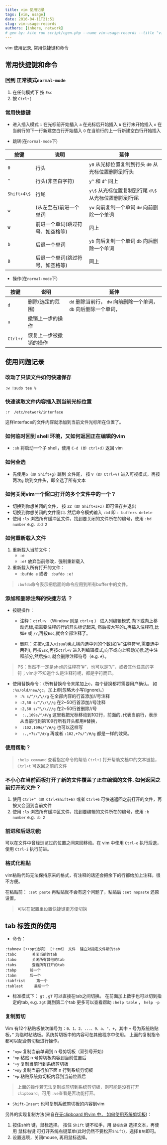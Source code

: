 ```yaml
---
title: vim 使用记录
tags: [vim, usage]
date: 2016-04-11T21:51
slug: vim-usage-records
authors: [inhere, network]
# gen by: kite run script/cgen.php --name vim-usage-records --title "vim 使用记录" --date 2016-04-11T21:51
---
```


vim 使用记录, 常用快捷键和命令

<!--truncate-->

## 常用快捷键和命令

### 回到 正常模式`normal-mode` 
1. 在任何模式下 按 `Esc`
2. 按 `Ctrl+[`

### 常用快捷键 

- 进入插入模式
`i` 在光标前开始插入
`a` 在光标后开始插入
`A` 在行末开始插入
`o` 在当前行的下一行新建空白行开始插入
`O` 在当前行的上一行新建空白行开始插入

- 跳转(在`normal-mode`下)

按键       |         说明    |     延伸
----------|------------------|------------------
`0`  |  行头      | `y0` 从光标位置复制到行头 `d0` 从光标位置删除到行头 
`^`  |  行头(非空白字符) | `y^` 和 `d^` 同上
`Shift+4\$` | 行尾        | `y\$` 从光标位置复制到行尾 `d\$` 从光标位置删除到行尾 
`w` | (从左至右)前进一个单词        | `yw` 向前复制一个单词 `dw` 向前删除一个单词
`W` | 前进一个单词(跳过符号，如空格等)  | 同上
`b` | 后退一个单词        | `yb` 向后复制一个单词 `db` 向后删除一个单词
`B` | 后退一个单词(跳过符号，如空格等) | 同上

- 操作(在`normal-mode`下)

按键       |         说明    |     延伸
----------|------------------|------------------
`d` | 删除(选定的范围) | `dd` 删除当前行， `dw` 向前删除一个单词，`db` 向后删除一个单词，
`u` |   撤销上一步的操作 |
`Ctrl+r` | 恢复上一步被撤销的操作 | 

## 使用问题记录

### 改动了只读文件如何快速保存

```
:w !sudo tee %
```

### 快速读取文件内容插入到当前光标位置

```
:r  /etc/network/interface
```

这样interface的文件内容就添加到当前文件光标所在位置了。

### 如何临时回到 shell 环境，又如何返回正在编辑的vim 
- `:sh` 将启动一个子 shell，使用 `C-d (即 ctrl+d)` 返回 vim

### 如何全选
- 先使用`G (即 Shift+g)` 跳到 文件尾， 按 `V (即 Ctrl+v)` 进入可视模式，再按 两次`g` 跳到文件头，即全选了所有文本

### 如何关闭vim一个窗口打开的多个文件中的一个？
 - 切换到你想关闭的文件， 按 `ZZ (即 Shift+z+z)` 即可保存并退出
 - 切换到你想关闭的文件窗口. 然后命令模式输入 `:bd` 即 `: buffers delete`
 - 使用 `:ls` 浏览所有缓冲区文件，找到要关闭的文件所在的编号，使用 `:bd number` e.g. `:bd 2`

### 如何重新载入文件 

1. 重新载入当前文件：
    - `:e`
    - `:e!`  放弃当前修改，强制重新载入
2. 重新载入所有打开的文件：
    - `:bufdo e` 或者 ` :bufdo :e!`

>`:bufdo`命令表示把后面的命令应用到所有buffer中的文件。

### 添加和删除注释的快捷方法 ？

 - 按键操作：
    - 注释：`ctrl+v` （Window 则是 `ctrl+q` ） 进入列编辑模式,向下或向上移动光标,把需要注释的行的开头标记起来,
然后按大写的`L`,再插入注释符,比如`#` 或 `//`,再按`Esc`,就会全部注释了。

    - 删除：先按`v`,进入`visual模式`,横向选中列的个数(如”#”注释符号,需要选中两列),
再按`Esc`,再按`ctrl+v` 进入列编辑模式,向下或向上移动光标,选中注释部分,然后按`d`, 就会删除注释符号（e.g. `#`）。 

>PS：当然不一定是shell的注释符”#”，也可以是”//”，或者其他任意的字符；vim才不知道什么是注释符呢，都是字符而已。

  
 - 使用替换命令：(所有替换命令末尾加上c，每个替换都将需要用户确认。 如 `:%s/old/new/gc`，加上i则忽略大小写(ignore)。)
    - `:% s/^/\/\//g`     在全部内容的行首添加//号注释
    - `:2,50 s/^/\/\//g`  在2~50行首添加//号注释
    - `:2,50 s/^\/\///g`  在2~50行首删除//号
    - ` :.,109s/^/#/g`  这里我把光标移动到102行，前面的` . `代表当前行，表示从当前行到第109行所有开头都用#替换，
    - ` :102,109s/^/#/g` 也可以这样写 
    - ` :.,+7s/^/#/g` 再或者 `:102,+7s/^/#/g` 都是一样的效果。
 
### 使用帮助？ 

> `:help command` 查看指定命令的帮助
`Ctrl+]` 打开帮助文档中的文本链接， `Ctrl+t` 可返回之前的文件

### 不小心在当前面板打开了新的文件覆盖了正在编辑的文件. 如何返回之前打开的文件？
1. 使用 `Ctrl+^ (即 Ctrl+Shift+6)` 或者 `Ctrl+6` 可快速返回之前打开的文件，再按又会回到当前文件
2. 使用 `:ls` 浏览所有缓冲区文件，找到要编辑的文件所在的编号，使用 `:b number` e.g. `:b 2`

### 前进和后退功能

可以在文件中曾经浏览过的位置之间来回移动。在 vim 中使用 `Ctrl-o` 执行后退，使用 `Ctrl-i` 执行前进。

###  格式化粘贴

vim粘贴代码无法保持原来的格式，有注释的话还会把余下的行都给加上注释。很不方便。

在粘贴前： `:set paste` 再粘贴就不会有这个问题了，粘贴后 `:set nopaste` 还原设置。

> 可以在配置里设置快捷键更方便切换


## tab 标签页的使用
- 命令：
```
:tabnew [++opt选项] ［＋cmd］ 文件  建立对指定文件新的tab
:tabc       关闭当前的tab
:tabo       关闭所有其他的tab
:tabs       查看所有打开的tab
:tabp      前一个
:tabn      后一个
:tabfrist     第一个
:tablast     最后一个
```
- 标准模式下：
`gt` , `gT` 可以直接在tab之间切换。
在前面加上数字也可以切到指定的tab, e.g. `2gt` 跳到第二个tab
更多可以查看帮助 `:help table` ， `help -p`

### 复制剪切

Vim 有12个粘贴板依次编号为：`0、1、2、...、9、a、"、+`，其中 `+` 号为系统粘贴板，`”` 为临时粘贴板。系统剪切板中的内容可在其他程序中使用。
上面的复制指令都可以配合剪切板进行操作。

- `"nyw` 复制当前单词到 n 号剪切板（双引号开始） 
- `"np` 粘贴 n 号剪切板内容到当前位置后 
- `"+y` 复制当前行到系统剪切板
- `"+ny` 复制当前行加下面 n 行到系统剪切板
- `"+p` 粘贴系统剪切板内容到当前位置后

> 上面的操作若无法复制或剪切到系统剪切板，则可能是没有打开 `clipboard`。可用 `:ve`查看是否功能打开。

- `Shift-Insert` 也可复制系统剪切板的内容到vim

另外的实现复制方法(来自[在无clipboard 的vim 中， 如何使用系统剪切板][vim-cp])：

1. 按住shift 键，鼠标选择。
按住 `Shift` 键不松手，用 `鼠标左键` 选择文本，再使用 鼠标右键 可打开系统右键菜单(此时仍然不要松开`Shift`)，选择`复制`即可。
2. 设置选项，关闭mouse, 再用鼠标选择。


[vim-cp]:http://blog.csdn.net/hejinjing_tom_com/article/details/25876287
 

